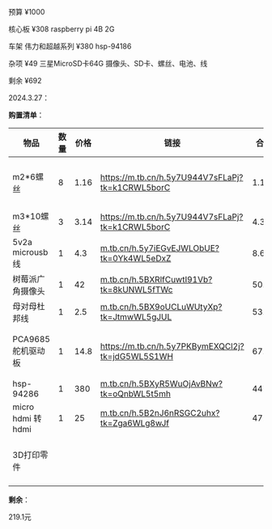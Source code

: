 预算
¥1000

核心板
¥308 raspberry pi 4B 2G 

车架
伟力和超越系列
¥380 hsp-94186 

杂项
¥49 三星MicroSD卡64G
摄像头、SD卡、螺丝、电池、线

剩余
¥692

2024.3.27：

**购置清单**：

| 物品              | 数量 | 价格 | 链接                                                         | 合计  | 备注                           |
| ----------------- | ---- | ---- | ------------------------------------------------------------ | ----- | ------------------------------ |
| m2*6螺丝          | 8    | 1.16 | https://m.tb.cn/h.5y7U944V7sFLaPj?tk=k1CRWL5borC             | 1.16  | 由于太便宜了，只能50个50个的买 |
| m3*10螺丝         | 3    | 3.14 | https://m.tb.cn/h.5y7U944V7sFLaPj?tk=k1CRWL5borC             | 4.3   | 同上                           |
| 5v2a microusb线   | 1    | 4.3  | [m.tb.cn/h.5y7iEGvEJWLObUE?tk=0Yk4WL5eDxZ](https://m.tb.cn/h.5y7iEGvEJWLObUE?tk=0Yk4WL5eDxZ) | 8.6   |                                |
| 树莓派广角摄像头  | 1    | 42   | [m.tb.cn/h.5BXRlfCuwtI91Vb?tk=8kUNWL5fTWc](https://m.tb.cn/h.5BXRlfCuwtI91Vb?tk=8kUNWL5fTWc) | 50.6  |                                |
| 母对母杜邦线      | 1    | 2.5  | [m.tb.cn/h.5BX9oUCLuWUtyXp?tk=JtmwWL5gJUL](https://m.tb.cn/h.5BX9oUCLuWUtyXp?tk=JtmwWL5gJUL) | 53.1  |                                |
| PCA9685舵机驱动板 | 1    | 14.8 | https://m.tb.cn/h.5y7PKBymEXQCl2j?tk=jdG5WL5S1WH             | 67.9  | 别的比他便宜的算上邮费都比他贵 |
| hsp-94286         | 1    | 380  | [m.tb.cn/h.5BXyR5WuOjAvBNw?tk=oQnbWL5t5mh](https://m.tb.cn/h.5BXyR5WuOjAvBNw?tk=oQnbWL5t5mh) | 447.9 |                                |
| micro hdmi 转hdmi | 1    | 25   | [m.tb.cn/h.5B2nJ6nRSGC2uhx?tk=Zga6WLg8wJf](https://m.tb.cn/h.5B2nJ6nRSGC2uhx?tk=Zga6WLg8wJf) | 472.9 |                                |
| 3D打印零件        |      |      |                                                              |       | 待咨询后确定：大约100~200      |

**剩余**：

219.1元

